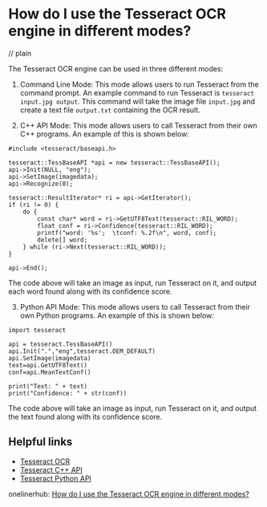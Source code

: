 # How do I use the Tesseract OCR engine in different modes?
// plain

The Tesseract OCR engine can be used in three different modes:

1. Command Line Mode: This mode allows users to run Tesseract from the command prompt. An example command to run Tesseract is `tesseract input.jpg output`. This command will take the image file `input.jpg` and create a text file `output.txt` containing the OCR result.

2. C++ API Mode: This mode allows users to call Tesseract from their own C++ programs. An example of this is shown below:
```
#include <tesseract/baseapi.h>

tesseract::TessBaseAPI *api = new tesseract::TessBaseAPI();
api->Init(NULL, "eng");
api->SetImage(imagedata);
api->Recognize(0);

tesseract::ResultIterator* ri = api->GetIterator();
if (ri != 0) {
    do {
        const char* word = ri->GetUTF8Text(tesseract::RIL_WORD);
        float conf = ri->Confidence(tesseract::RIL_WORD);
        printf("word: '%s';  \tconf: %.2f\n", word, conf);
        delete[] word;
    } while (ri->Next(tesseract::RIL_WORD));
}

api->End();
```
The code above will take an image as input, run Tesseract on it, and output each word found along with its confidence score.

3. Python API Mode: This mode allows users to call Tesseract from their own Python programs. An example of this is shown below:
```
import tesseract

api = tesseract.TessBaseAPI()
api.Init(".","eng",tesseract.OEM_DEFAULT)
api.SetImage(imagedata)
text=api.GetUTF8Text()
conf=api.MeanTextConf()

print("Text: " + text)
print("Confidence: " + str(conf))
```
The code above will take an image as input, run Tesseract on it, and output the text found along with its confidence score.

## Helpful links

- [Tesseract OCR](https://github.com/tesseract-ocr/tesseract)
- [Tesseract C++ API](https://github.com/tesseract-ocr/tesseract/blob/master/doc/tesseract.1.asc#c-api)
- [Tesseract Python API](https://github.com/tesseract-ocr/tesseract/blob/master/doc/tesseract.1.asc#python-api)

onelinerhub: [How do I use the Tesseract OCR engine in different modes?](https://onelinerhub.com/tesseract-ocr/how-do-i-use-the-tesseract-ocr-engine-in-different-modes)